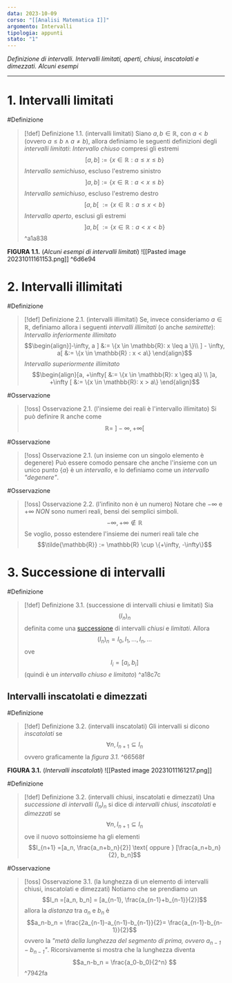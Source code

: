 ```yaml
---
data: 2023-10-09
corso: "[[Analisi Matematica I]]"
argomento: Intervalli
tipologia: appunti
stato: "1"
---
```

*Definizione di intervalli. Intervalli limitati, aperti, chiusi, inscatolati e dimezzati. Alcuni esempi*
- - -
# 1. Intervalli limitati
#Definizione 
> [!def] Definizione 1.1. (intervalli limitati)
Siano $a, b \in \mathbb{R}$, con $a < b$ (ovvero $a \leq b \land a \neq b$), allora definiamo le seguenti definizioni degli *intervalli limitati*:
*Intervallo chiuso* compresi gli estremi $$[a,b] := \{x \in \mathbb{R}: a \leq x \leq b\}$$ 
*Intervallo semichiuso*, escluso l'estremo sinistro $$]a, b] := \{x \in \mathbb{R}: a < x \leq b\}$$
*Intervallo semichiuso*, escluso l'estremo destro $$[a, b[ \ := \{x \in \mathbb{R}: a \leq x < b\}$$
*Intervallo aperto*, esclusi gli estremi $$]a, b[ \ := \{x \in \mathbb{R}: a < x < b\}$$
^a1a838

**FIGURA 1.1.** (*Alcuni esempi di intervalli limitati*)
![[Pasted image 20231011161153.png]] 
^6d6e94
# 2. Intervalli illimitati
#Definizione 
> [!def] Definizione 2.1. (intervalli illimitati)
Se, invece consideriamo $a \in \mathbb{R}$, definiamo allora i seguenti *intervalli illimitati* (o anche *semirette*):
*Intervallo inferiormente illimitato* $$\begin{align}]-\infty, a ] &:= \{x \in \mathbb{R}: x \leq a \}\\ ] - \infty, a[ &:= \{x \in \mathbb{R} : x < a\} \end{align}$$
*Intervallo superiormente illimitato*$$\begin{align}[a, +\infty[  &:= \{x \in \mathbb{R}: x \geq a\} \\ ]a, +\infty [ &:= \{x \in \mathbb{R}: x > a\} \end{align}$$

#Osservazione 
> [!oss] Osservazione 2.1. (l'insieme dei reali è l'intervallo illimitato)
Si può definire $\mathbb{R}$ anche come $$\mathbb{R} = \ ]-\infty, +\infty[$$

#Osservazione 
> [!oss] Osservazione 2.1. (un insieme con un singolo elemento è degenere)
Può essere comodo pensare che anche l'insieme con un unico punto $\{a\}$ è un *intervallo*, e lo definiamo come un *intervallo "degenere"*.

#Osservazione 
> [!oss] Osservazione 2.2. (l'infinito non è un numero)
Notare che $-\infty$ e $+\infty$ *NON* sono numeri reali, bensì dei semplici simboli. $$-\infty, +\infty \not \in \mathbb{R}$$Se voglio, posso estendere l'insieme dei numeri reali tale che $$\tilde{\mathbb{R}} := \mathbb{R} \cup \{+\infty, -\infty\}$$
# 3. Successione di intervalli
#Definizione 
> [!def] Definizione 3.1. (successione di intervalli chiusi e limitati)
Sia $$(I_n)_n$$definita come una [successione](Assiomi%20di%20Peano,%20il%20principio%20di%20induzione) di intervalli *chiusi* e *limitati*.
Allora $$(I_n)_n = I_0, I_1, \ldots ,I_n, \ldots$$ove $$I_i = [a_i, b_i]$$(quindi è un *intervallo chiuso e limitato*) 
^a18c7c
## Intervalli inscatolati e dimezzati
#Definizione 
> [!def] Definizione 3.2. (intervalli inscatolati)
Gli intervalli si dicono *inscatolati* se $$\forall n, I_{n+1}\subseteq I_{n}$$ovvero graficamente la *figura 3.1.*
^66568f

**FIGURA 3.1.** (*Intervalli inscatolati*)
![[Pasted image 20231011161217.png]] 

#Definizione 
> [!def] Definizione 3.2. (intervalli chiusi, inscatolati e dimezzati)
Una *successione di intervalli $(I_n)_n$* si dice di *intervalli chiusi, inscatolati* e *dimezzati* se $$\forall n, I_{n+1} \subseteq I_{n}$$ove il nuovo sottoinsieme ha gli elementi $$I_{n+1} =[a_n, \frac{a_n+b_n}{2}] \text{ oppure } [\frac{a_n+b_n}{2}, b_n]$$

#Osservazione 
> [!oss] Osservazione 3.1. (la lunghezza di un elemento di intervalli chiusi, inscatolati e dimezzati)
Notiamo che se prendiamo un $$I_n =[a_n, b_n] = [a_{n-1}, \frac{a_{n-1}+b_{n-1}}{2}]$$allora la *distanza* tra $a_n$ e $b_n$ è $$a_n-b_n = \frac{2a_{n-1}-a_{n-1}-b_{n-1}}{2}= \frac{a_{n-1}-b_{n-1}}{2}$$ovvero la *"metà della lunghezza del segmento di prima, ovvero $a_{n-1}-b_{n-1}$"*. 
Ricorsivamente si mostra che la lunghezza diventa
$$a_n-b_n = \frac{a_0-b_0}{2^n} $$
^7942fa
